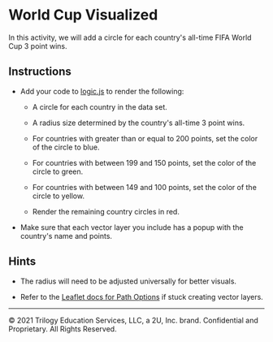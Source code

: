 # World Cup Visualized

In this activity, we will add a circle for each country's all-time FIFA World Cup 3 point wins.

## Instructions

* Add your code to [logic.js](Unsolved/logic.js) to render the following:

  * A circle for each country in the data set.

  * A radius size determined by the country's all-time 3 point wins.

  * For countries with greater than or equal to 200 points, set the color of the circle to blue.

  * For countries with between 199 and 150 points, set the color of the circle to green.

  * For countries with between 149 and 100 points, set the color of the circle to yellow.

  * Render the remaining country circles in red.

* Make sure that each vector layer you include has a popup with the country's name and points.

## Hints

* The radius will need to be adjusted universally for better visuals.

* Refer to the [Leaflet docs for Path Options](http://leafletjs.com/reference-1.0.3.html#path-option) if stuck creating vector layers.

---

© 2021 Trilogy Education Services, LLC, a 2U, Inc. brand.  Confidential and Proprietary.  All Rights Reserved.
